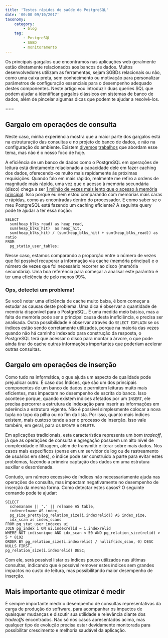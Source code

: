 ```yaml
---
title: 'Testes rápidos de saúde do PostgreSQL'
date: '00:00 09/10/2017'
taxonomy:
    category:
        - blog
    tag:
        - PostgreSQL
        - SGBD
        - monitoramento
---
```


Os principais gargalos que encontramos nas aplicações web geralmente estão diretamente relacionados aos bancos de dados. Muitos desenvolvedores utilizam as ferramentas, sejam SGBDs relacionais ou não, como uma caixa preta, sem conhecimento ou motivação para personalizar parâmetros de configuração essenciais para o desempenho adequado destes componentes. Neste artigo vou introduzir duas queries SQL que podem ajudar a identificar gargalos clássicos em sistemas de banco de dados, além de pincelar algumas dicas que podem te ajudar a resolvê-los.

===

## Gargalo em operações de consulta

Neste caso, minha experiência mostra que a maior parte dos gargalos está na estruturação das consultas e no projeto do banco de dados, e não na configuração do ambiente. Existem [diversos](https://www.sqlshack.com/sql-query-performance-tuning-tips-non-production-environments/) [trabalhos](https://dzone.com/articles/6-simple-performance-tips-sql) que abordam esse tema, mas não é o nosso foco de hoje.

A eficiência de um banco de dados como o PostgreSQL em operações de leitura está diretamente relacionado a capacidade dele em fazer caching dos dados, oferecendo-os muito mais rapidamente às próximas requisições. Quando falo em mais rápido, realmente me refiro a ordens de magnitude mais rápido, uma vez que o acesso à memória secundária (disco) chega a ser [1 milhão de vezes mais lento que o acesso à memória principal](https://computing.llnl.gov/tutorials/parallel_comp/). Isso porque eu nem estou comparando com memórias mais caras e rápidas, como as encontradas dentro do processador. E como saber se o meu PostgreSQL está fazendo um caching eficiente? A seguinte query pode te ajudar a ter essa noção:


```
SELECT
  sum(heap_blks_read) as heap_read,
  sum(heap_blks_hit)  as heap_hit,
  sum(heap_blks_hit) / (sum(heap_blks_hit) + sum(heap_blks_read)) as ratio
FROM
  pg_statio_user_tables;
```

Nesse caso, estamos comparando a proporção entre o número de vezes que foi possível recuperar a informação via cache (memória principal) e o número de vezes que foi necessário recorrer ao disco (memória secundária). Uma boa referência para começar a analisar este parâmtro é ter uma eficiência de pelo menos 99%.

### Ops, detectei um problema!

Se você notar uma eficiência de cache muito baixa, é bom começar a estudar as causas deste problema. Uma dica é observar a quantidade de memória disponível para o PostgreSQL. É uma medida meio básica, mas a falta de memória pode ser a principal causa desta ineficiência, e precisa ser analisada. Outra possibilidade é observar através do `SELECT EXPLAIN` se os índices estão sendo corretamente utilizados, porque na maioria das vezes quando não há caminho indexado para construção da resposta, o PostgreSQL terá que acessar o disco para montar a árvore, o que pode ainda tirar do cache outras informações importantes que poderiam acelerar outras consultas.

## Gargalo em operações de inserção

Como tudo na informática, o que ajuda um aspecto de qualidade pode prejudicar outro. É caso dos Índices, que são um dos principais componentes de um banco de dados e permitem leituras muito mais eficientes, mas impactam no desempenho de escrita do banco. Isso acontece porque, quando existem índices afetados por um `INSERT`, ele precisa percorrer a estrutura de indexação para inserir as informações em aderência a estrutura vigente. Não é possível simplesmente colocar a nova tupla no topo da pilha ou no fim da lista. Por isso, quanto mais índices existem, mais custoso tende a ser o processo de inserção. Isso vale também, em geral, para os `UPDATE` e `DELETE`.


Em aplicações tradicionais, esta característica representa um bom _tradeoff_, já que as operações de consulta e agregação possuem um alto nível de complexidade e filtragem, além de transmitir e iterar sobre mais dados. Nos casos mais específicos (pense em um servidor de log ou de rastreamento de usuários em sites), o índice pode ser construido a parte para evitar estes problemas, fazendo a primeira captação dos dados em uma estrutura auxiliar e desordenada.

Contudo, um número excessivo de índices não necessariamente ajuda nas operações de consulta, mas impactam negativamente no desempenho de inserção da mesma forma. Como detectar estes casos? O seguinte comando pode te ajudar:

```
SELECT
  schemaname || '.' || relname AS table,
  indexrelname AS index,
  pg_size_pretty(pg_relation_size(i.indexrelid)) AS index_size,
  idx_scan as index_scans
FROM pg_stat_user_indexes ui
JOIN pg_index i ON ui.indexrelid = i.indexrelid
WHERE NOT indisunique AND idx_scan < 50 AND pg_relation_size(relid) > 5 * 8192
ORDER BY pg_relation_size(i.indexrelid) / nullif(idx_scan, 0) DESC NULLS FIRST,
pg_relation_size(i.indexrelid) DESC;

```

Com ele, será possível listar os índices pouco utilizados nas últimas consultas, indicando que é possível remover estes índices sem grandes impactos no custo de leitura, mas possibilitando maior desempenho de inserção.

## Mais importante que otimizar é medir

É sempre importante medir o desempenho de consultas representativas da carga de produção do software, para acompanhar os impactos de quaisquer mudanças e discutir sua utilidade e relevância diante dos _tradeoffs_ encontrados. Não só nos casos apresentados acima, mas qualquer tipo de evolução precisa estar devidamente monitorada para possibilitar crescimento e melhoria saudável da aplicação.
